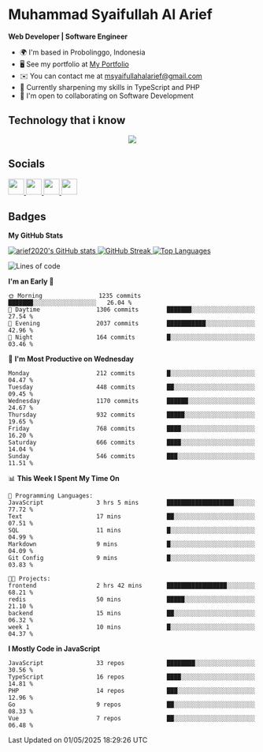 # Muhammad Syaifullah Al Arief
**Web Developer | Software Engineer**

- 🌍  I'm based in Probolinggo, Indonesia
- 🖥️  See my portfolio at [My Portfolio](https://msyaifullahalarief.vercel.app)
- ✉️  You can contact me at [msyaifullahalarief@gmail.com](mailto:msyaifullahalarief@gmail.com)
- 🧠  Currently sharpening my skills in TypeScript and PHP
- 🤝  I'm open to collaborating on Software Development

## Technology that i know
<p align="center">
  <a href="https://skillicons.dev">
    <img src="https://skillicons.dev/icons?i=git,html,docker,css,js,express,firebase,go,laravel,linux,mongodb,mysql,nextjs,nginx,nodejs,npm,postgres,postman,prisma,tailwind,ts,ubuntu,vercel,vscode,vue,windows,yarn" />
  </a>
</p>

## Socials
<p align="left">
    <a href="https://discord.com/users/hanifez" target="_blank" rel="noreferrer">
        <picture>
            <source media="(prefers-color-scheme: dark)" srcset="https://raw.githubusercontent.com/danielcranney/readme-generator/main/public/icons/socials/discord-dark.svg" />
            <source media="(prefers-color-scheme: light)" srcset="https://raw.githubusercontent.com/danielcranney/readme-generator/main/public/icons/socials/discord.svg" />
            <img src="https://raw.githubusercontent.com/danielcranney/readme-generator/main/public/icons/socials/discord.svg" width="32" height="32" />
        </picture>
    </a>
    <a href="https://www.github.com/arief2020" target="_blank" rel="noreferrer">
        <picture>
            <source media="(prefers-color-scheme: dark)" srcset="https://raw.githubusercontent.com/danielcranney/readme-generator/main/public/icons/socials/github-dark.svg" />
            <source media="(prefers-color-scheme: light)" srcset="https://raw.githubusercontent.com/danielcranney/readme-generator/main/public/icons/socials/github.svg" />
            <img src="https://raw.githubusercontent.com/danielcranney/readme-generator/main/public/icons/socials/github.svg" width="32" height="32" />
        </picture>
    </a>
    <a href="https://muhammadsyaifullahalarief.hashnode.dev" target="_blank" rel="noreferrer">
        <picture>
            <source media="(prefers-color-scheme: dark)" srcset="https://raw.githubusercontent.com/danielcranney/readme-generator/main/public/icons/socials/hashnode-dark.svg" />
            <source media="(prefers-color-scheme: light)" srcset="https://raw.githubusercontent.com/danielcranney/readme-generator/main/public/icons/socials/hashnode.svg" />
            <img src="https://raw.githubusercontent.com/danielcranney/readme-generator/main/public/icons/socials/hashnode.svg" width="32" height="32" />
        </picture>
    </a>
    <a href="https://www.linkedin.com/in/muhammad-syaifullah-al-arief/" target="_blank" rel="noreferrer">
        <picture>
            <source media="(prefers-color-scheme: dark)" srcset="https://raw.githubusercontent.com/danielcranney/readme-generator/main/public/icons/socials/linkedin-dark.svg" />
            <source media="(prefers-color-scheme: light)" srcset="https://raw.githubusercontent.com/danielcranney/readme-generator/main/public/icons/socials/linkedin.svg" />
            <img src="https://raw.githubusercontent.com/danielcranney/readme-generator/main/public/icons/socials/linkedin.svg" width="32" height="32" />
        </picture>
    </a>
</p>

## Badges
<b>My GitHub Stats</b>

<a href="http://www.github.com/arief2020">
    <img src="https://github-readme-stats.vercel.app/api?username=arief2020&show_icons=true&hide=&count_private=true&title_color=0891b2&text_color=ffffff&icon_color=0891b2&bg_color=27272a&hide_border=true&show_icons=true" alt="arief2020's GitHub stats" />
</a>
<a href="http://www.github.com/arief2020">
    <img src="https://github-readme-streak-stats.herokuapp.com/?user=arief2020&stroke=ffffff&background=27272a&ring=0891b2&fire=0891b2&currStreakNum=ffffff&currStreakLabel=0891b2&sideNums=ffffff&sideLabels=ffffff&dates=ffffff&hide_border=true" alt="GitHub Streak" />
</a>


<a href="https://github.com/arief2020" align="left">
    <img src="https://github-readme-stats.vercel.app/api/top-langs/?username=arief2020&langs_count=10&title_color=0891b2&text_color=ffffff&icon_color=0891b2&bg_color=27272a&hide_border=true&locale=en&custom_title=Top%20Languages" alt="Top Languages" />
</a>

<!--START_SECTION:waka-->
![Lines of code](https://img.shields.io/badge/From%20Hello%20World%20I%27ve%20Written-9.6%20million%20lines%20of%20code-blue)

**I'm an Early 🐤** 

```text
🌞 Morning                1235 commits        ███████░░░░░░░░░░░░░░░░░░   26.04 % 
🌆 Daytime                1306 commits        ███████░░░░░░░░░░░░░░░░░░   27.54 % 
🌃 Evening                2037 commits        ███████████░░░░░░░░░░░░░░   42.96 % 
🌙 Night                  164 commits         █░░░░░░░░░░░░░░░░░░░░░░░░   03.46 % 
```
📅 **I'm Most Productive on Wednesday** 

```text
Monday                   212 commits         █░░░░░░░░░░░░░░░░░░░░░░░░   04.47 % 
Tuesday                  448 commits         ██░░░░░░░░░░░░░░░░░░░░░░░   09.45 % 
Wednesday                1170 commits        ██████░░░░░░░░░░░░░░░░░░░   24.67 % 
Thursday                 932 commits         █████░░░░░░░░░░░░░░░░░░░░   19.65 % 
Friday                   768 commits         ████░░░░░░░░░░░░░░░░░░░░░   16.20 % 
Saturday                 666 commits         ████░░░░░░░░░░░░░░░░░░░░░   14.04 % 
Sunday                   546 commits         ███░░░░░░░░░░░░░░░░░░░░░░   11.51 % 
```


📊 **This Week I Spent My Time On** 

```text
💬 Programming Languages: 
JavaScript               3 hrs 5 mins        ███████████████████░░░░░░   77.72 % 
Text                     17 mins             ██░░░░░░░░░░░░░░░░░░░░░░░   07.51 % 
SQL                      11 mins             █░░░░░░░░░░░░░░░░░░░░░░░░   04.99 % 
Markdown                 9 mins              █░░░░░░░░░░░░░░░░░░░░░░░░   04.09 % 
Git Config               9 mins              █░░░░░░░░░░░░░░░░░░░░░░░░   03.83 % 

🐱‍💻 Projects: 
frontend                 2 hrs 42 mins       █████████████████░░░░░░░░   68.21 % 
redis                    50 mins             █████░░░░░░░░░░░░░░░░░░░░   21.10 % 
backend                  15 mins             ██░░░░░░░░░░░░░░░░░░░░░░░   06.32 % 
week 1                   10 mins             █░░░░░░░░░░░░░░░░░░░░░░░░   04.37 % 
```

**I Mostly Code in JavaScript** 

```text
JavaScript               33 repos            ████████░░░░░░░░░░░░░░░░░   30.56 % 
TypeScript               16 repos            ████░░░░░░░░░░░░░░░░░░░░░   14.81 % 
PHP                      14 repos            ███░░░░░░░░░░░░░░░░░░░░░░   12.96 % 
Go                       9 repos             ██░░░░░░░░░░░░░░░░░░░░░░░   08.33 % 
Vue                      7 repos             ██░░░░░░░░░░░░░░░░░░░░░░░   06.48 % 
```




 Last Updated on 01/05/2025 18:29:26 UTC
<!--END_SECTION:waka-->
